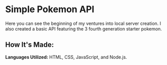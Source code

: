 # Simple Pokemon API

Here you can see the beginning of my ventures into local server creation. I also created a basic API featuring the 3 fourth generation starter pokemon.

## How It's Made:

**Languages Utilized:** HTML, CSS, JavaScript, and Node.js.

